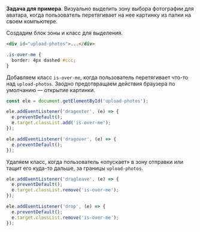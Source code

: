 **Задача для примера**. Визуально выделить зону выбора фотографии для аватара, когда пользователь перетягивает на нее картинку из папки на своем компьютере.

Создадим блок зоны и класс для выделения.

```html
<div id="upload-photos">...</div>
```

```scss
.is-over-me {
  border: 4px dashed #ccc;
}
```

Добавляем класс `is-over-me`, когда пользователь перетягивает что-то над `upload-photos`. Заодно предотвращаем действия браузера по умолчанию — открытие картинки.

```javascript
const ele = document.getElementById('upload-photos');

ele.addEventListener('dragenter', (e) => {
  e.preventDefault();
  e.target.classList.add('is-over-me');
});

ele.addEventListener('dragover', (e) => {
  e.preventDefault();
});
```

Удаляем класс, когда пользователь «опускает» в зону отправки или тащит его куда-то дальше, за границы `upload-photos`.

```javascript
ele.addEventListener('dragleave', (e) => {
  e.preventDefault();
  e.target.classList.remove('is-over-me');
});

ele.addEventListener('drop', (e) => {
  e.preventDefault();
  e.target.classList.remove('is-over-me');
});
```
